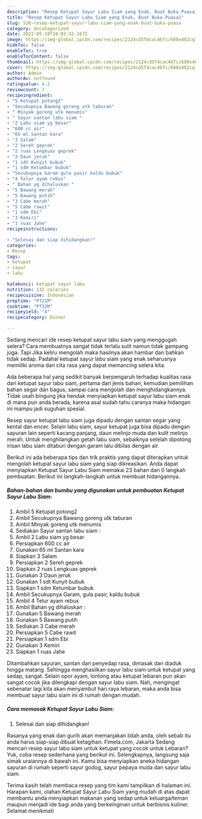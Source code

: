 ```yaml
---
description: "Resep Ketupat Sayur Labu Siam yang Enak, Buat Buka Puasa}"
title: "Resep Ketupat Sayur Labu Siam yang Enak, Buat Buka Puasa}"
slug: 538-resep-ketupat-sayur-labu-siam-yang-enak-buat-buka-puasa
category: Uncategorized
date: 2022-05-18T10:02:32.167Z
image: https://img-global.cpcdn.com/recipes/2124cd5f4cac46fc/680x482cq70/ketupat-sayur-labu-siam-foto-resep-utama.jpg
hideToc: false
enableToc: true
enableTocContent: false
thumbnail: https://img-global.cpcdn.com/recipes/2124cd5f4cac46fc/680x482cq70/ketupat-sayur-labu-siam-foto-resep-utama.jpg
cover: https://img-global.cpcdn.com/recipes/2124cd5f4cac46fc/680x482cq70/ketupat-sayur-labu-siam-foto-resep-utama.jpg
author: Admin
authorAv: notfound
ratingvalue: 4.2
reviewcount: 7
recipeingredient:
- "5 Ketupat potong2"
- "Secukupnya Bawang goreng utk taburan"
- " Minyak goreng utk menumis"
- " Sayur santan labu siam "
- "2 Labu siam yg besar"
- "600 cc air"
- "65 ml Santan kara"
- "3 Salam"
- "2 Sereh geprek"
- "2 ruas Lengkuas geprek"
- "3 Daun jeruk"
- "1 sdt Kunyit bubuk"
- "1 sdm Ketumbar bubuk"
- "Secukupnya Garam gula pasir kaldu bubuk"
- "4 Telur ayam rebus"
- " Bahan yg dihaluskan "
- "5 Bawang merah"
- "5 Bawang putih"
- "3 Cabe merah"
- "5 Cabe rawit"
- "1 sdm Ebi"
- "3 Kemiri"
- "1 ruas Jahe"
recipeinstructions:

- "Selesai dan siap dihidangkan!"
categories:
- Resep
tags:
- ketupat
- sayur
- labu

katakunci: ketupat sayur labu 
nutrition: 132 calories
recipecuisine: Indonesian
preptime: "PT21M"
cooktime: "PT32M"
recipeyield: "4"
recipecategory: Dinner

---
```



Sedang mencari ide resep ketupat sayur labu siam yang menggugah selera? Cara membuatnya sangat tidak terlalu sulit namun tidak gampang juga. Tapi Jika keliru mengolah maka hasilnya akan hambar dan bahkan tidak sedap. Padahal ketupat sayur labu siam yang enak seharusnya memiliki aroma dan cita rasa yang dapat memancing selera kita.


Ada beberapa hal yang sedikit banyak berpengaruh terhadap kualitas rasa dari ketupat sayur labu siam, pertama dari jenis bahan, kemudian pemilihan bahan segar dan bagus, sampai cara mengolah dan menghidangkannya. Tidak usah bingung jika hendak menyiapkan ketupat sayur labu siam enak di mana pun anda berada, karena asal sudah tahu caranya maka hidangan ini mampu jadi suguhan spesial.

Resep sayur ketupat labu siam juga dipadu dengan santan segar yang kental dan encer. Selain labu siam, sayur ketupat juga bisa dipadu dengan sayuran lain seperti kacang panjang, daun melinjo muda dan kulit melinjo merah. Untuk menghilangkan getah labu siam, sebaiknya setelah dipotong irisan labu siam ditaburi dengan garam lalu dibilas dengan air.


Berikut ini ada beberapa tips dan trik praktis yang dapat diterapkan untuk mengolah ketupat sayur labu siam yang siap dikreasikan. Anda dapat menyiapkan Ketupat Sayur Labu Siam memakai 23 bahan dan 0 langkah pembuatan. Berikut ini langkah-langkah untuk membuat hidangannya.

<!--inarticleads1-->

##### Bahan-bahan dan bumbu yang digunakan untuk pembuatan Ketupat Sayur Labu Siam:

1. Ambil 5 Ketupat potong2
1. Ambil Secukupnya Bawang goreng utk taburan
1. Ambil  Minyak goreng utk menumis
1. Sediakan  Sayur santan labu siam :
1. Ambil 2 Labu siam yg besar
1. Persiapkan 600 cc air
1. Gunakan 65 ml Santan kara
1. Siapkan 3 Salam
1. Persiapkan 2 Sereh geprek
1. Siapkan 2 ruas Lengkuas geprek
1. Gunakan 3 Daun jeruk
1. Gunakan 1 sdt Kunyit bubuk
1. Siapkan 1 sdm Ketumbar bubuk
1. Ambil Secukupnya Garam, gula pasir, kaldu bubuk
1. Ambil 4 Telur ayam rebus
1. Ambil  Bahan yg dihaluskan :
1. Gunakan 5 Bawang merah
1. Gunakan 5 Bawang putih
1. Sediakan 3 Cabe merah
1. Persiapkan 5 Cabe rawit
1. Persiapkan 1 sdm Ebi
1. Gunakan 3 Kemiri
1. Siapkan 1 ruas Jahe


Ditambahkan sayuran, santan dan penyedap rasa, dimasak dan diaduk hingga matang. Sehingga menghasilkan sayur labu siam untuk ketupat yang sedap, sangat. Selain opor ayam, lontong atau ketupat lebaran pun akan sangat cocok jika dilengkapi dengan sayur labu siam. Nah, mengingat sebenatar lagi kita akan menyambut hari raya lebaran, maka anda bisa membuat sayur labu siam ini di rumah dengan mudah. 

<!--inarticleads2-->

##### Cara memasak Ketupat Sayur Labu Siam:


1. Selesai dan siap dihidangkan!

Rasanya yang enak dan gurih akan memanjakan lidah anda, oleh sebab itu anda harus siap-siap dibuat ketagihan. Fimela.com, Jakarta Sedang mencari resep sayur labu siam untuk ketupat yang cocok untuk Lebaran? Yuk, coba resep sederhana yang berikut ini. Selengkapnya, langsung saja simak uraiannya di bawah ini. Kamu bisa menyiapkan aneka hidangan sayuran di rumah seperti sayur godog, sayur pepaya muda dan sayur labu siam. 

Terima kasih telah membaca resep yang tim kami tampilkan di halaman ini. Harapan kami, olahan Ketupat Sayur Labu Siam yang mudah di atas dapat membantu anda menyiapkan makanan yang sedap untuk keluarga/teman maupun menjadi ide bagi anda yang berkeinginan untuk berbisnis kuliner. Selamat menikmati

